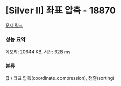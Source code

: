 # [Silver II] 좌표 압축 - 18870 

[문제 링크](https://www.acmicpc.net/problem/18870) 

### 성능 요약

메모리: 20644 KB, 시간: 628 ms

### 분류

값 / 좌표 압축(coordinate_compression), 정렬(sorting)

